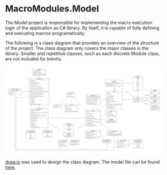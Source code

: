 # MacroModules.Model
The Model project is responsible for implementing the macro execution logic of the application as C# library. By itself, it is capable of fully defining and executing macros programatically. 

The following is a class diagram that provides an overview of the structure of the project. The class diagram only covers the major classes in the library. Smaller and repetitive classes, such as each discrete Module class, are not included for brevity.

<div align="center">
  <img src="/src/MacroModules.Model/readme-images/model-class-diagram.png" alt="A class diagram of the MacroModules.Model project library"/>
</div>

[draw.io](https://app.diagrams.net/) was used to design the class diagram. The model file can be found [here](https://drive.google.com/file/d/1Xa_LTaS96kyISxRA8X9YvKlVrmvLKcm1/view?usp=sharing).
